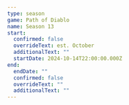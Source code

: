 ```yaml
---
type: season
game: Path of Diablo
name: Season 13
start:
  confirmed: false
  overrideText: est. October
  additionalText: ""
  startDate: 2024-10-14T22:00:00.000Z
end:
  endDate: ""
  confirmed: false
  overrideText: ""
  additionalText: ""
---
```

